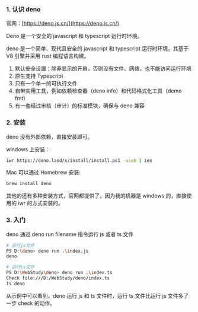 ### 1. 认识 deno

官网：[https://deno.js.cn/](https://deno.js.cn/)

Deno 是一个安全的 javascript 和 typescript 运行时环境。

deno 是一个简单、现代且安全的 javascript 和 typescript 运行时环境，其基于 V8 引擎并采用 rust 编程语言构建。

1. 默认安全设置：除非显示的开启，否则没有文件、网络，也不能访问运行环境
2. 原生支持 Typescript
3. 只有一个单一的可执行文件
4. 自带实用工具，例如依赖检查器（deno info）和代码格式化工具（demo fmt）
5. 有一套经过审核（审计）的标准模块，确保与 deno 兼容

### 2. 安装

deno 没有外部依赖，直接安装即可。

windows 上安装：

```bash
iwr https://deno.land/x/install/install.ps1 -useb | iex
```

Mac 可以通过 Homebrew 安装:

```bash
brew install deno
```

其他的还有多种安装方式，官网都提供了，因为我的机器是 windows 的，直接使用的 iwr 的方式安装的。

### 3. 入门

deno 通过 deno run filename 指令运行 js 或者 ts 文件

```bash
# 运行js文件
PS D:\deno> deno run .\index.js
deno

# 运行ts文件
PS D:\WebStudy\deno> deno run .\index.ts
Check file:///D:/WebStudy/deno/index.ts
Ts deno
```

从示例中可以看到，deno 运行 js 和 ts 文件时，运行 ts 文件比运行 js 文件多了一步 check 的动作。
